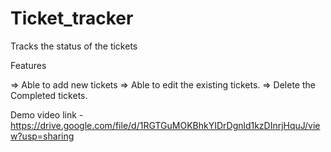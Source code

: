 # Ticket_tracker
Tracks the status of the tickets 

  Features
  
  => Able to add new tickets
  => Able to edit the existing tickets.
  => Delete the Completed tickets.

Demo video link - https://drive.google.com/file/d/1RGTGuMOKBhkYIDrDgnld1kzDInrjHquJ/view?usp=sharing
